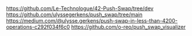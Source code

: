 https://github.com/Le-Technologue/42-Push-Swap/tree/dev
https://github.com/ulyssegerkens/push_swap/tree/main
https://medium.com/@ulysse.gerkens/push-swap-in-less-than-4200-operations-c292f034f6c0
https://github.com/o-reo/push_swap_visualizer